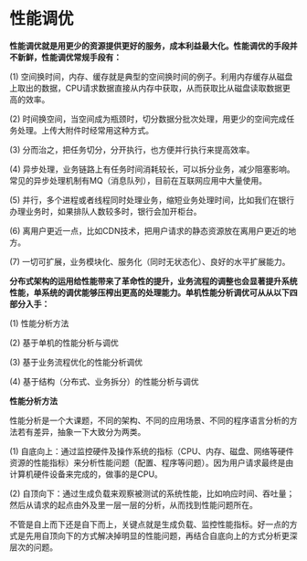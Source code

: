 # 性能调优

**性能调优就是用更少的资源提供更好的服务，成本利益最大化。性能调优的手段并不新鲜，性能调优常规手段有：**

(1)  空间换时间，内存、缓存就是典型的空间换时间的例子。利用内存缓存从磁盘上取出的数据，CPU请求数据直接从内存中获取，从而获取比从磁盘读取数据更高的效率。

(2)   时间换空间，当空间成为瓶颈时，切分数据分批次处理，用更少的空间完成任务处理。上传大附件时经常用这种方式。

(3)   分而治之，把任务切分，分开执行，也方便并行执行来提高效率。

(4)   异步处理，业务链路上有任务时间消耗较长，可以拆分业务，减少阻塞影响。常见的异步处理机制有MQ（消息队列），目前在互联网应用中大量使用。

(5)   并行，多个进程或者线程同时处理业务，缩短业务处理时间，比如我们在银行办理业务时，如果排队人数较多时，银行会加开柜台。

(6)   离用户更近一点，比如CDN技术，把用户请求的静态资源放在离用户更近的地方。

(7)   一切可扩展，业务模块化、服务化（同时无状态化）、良好的水平扩展能力。

 

**分布式架构的运用给性能带来了革命性的提升，业务流程的调整也会显著提升系统性能，单系统的调优能够压榨出更高的处理能力。单机性能分析调优可从从以下四部分入手：**

(1)   性能分析方法

(2)   基于单机的性能分析与调优

(3)   基于业务流程优化的性能分析调优

(4)   基于结构（分布式、业务拆分）的性能分析与调优

 

**性能分析方法**

性能分析是一个大课题，不同的架构、不同的应用场景、不同的程序语言分析的方法若有差异，抽象一下大致分为两类。

(1)   自底向上：通过监控硬件及操作系统的指标（CPU、内存、磁盘、网络等硬件资源的性能指标）来分析性能问题（配置、程序等问题）。因为用户请求最终是由计算机硬件设备来完成的，做事的是CPU。

(2)   自顶向下：通过生成负载来观察被测试的系统性能，比如响应时间、吞吐量；然后从请求的起点由外及里一层一层的分析，从而找到性能问题所在。

不管是自上而下还是自下而上，关键点就是生成负载、监控性能指标。好一点的方式是先用自顶向下的方式解决掉明显的性能问题，再结合自底向上的方式分析更深层次的问题。